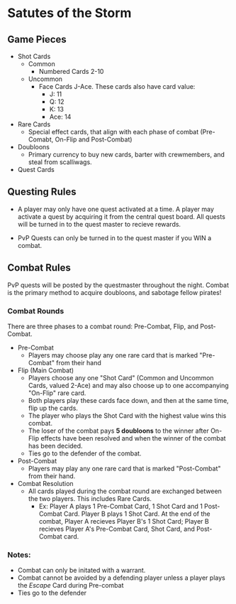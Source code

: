 # Satutes of the Storm

## Game Pieces
- Shot Cards
  - Common
    - Numbered Cards 2-10
  - Uncommon
    - Face Cards J-Ace. These cards also have card value:
      - J: 11
      - Q: 12
      - K: 13
      - Ace: 14
- Rare Cards
  - Special effect cards, that align with each phase of combat (Pre-Comabt, On-Flip and Post-Combat)
- Doubloons
  - Primary currency to buy new cards, barter with crewmembers, and steal from scalliwags.
- Quest Cards

## Questing Rules
- A player may only have one quest activated at a time. A player may activate a quest by acquiring it from the central quest board. All quests will be turned in to the quest master to recieve rewards.

- PvP Quests can only be turned in to the quest master if you WIN a combat.

## Combat Rules
PvP quests will be posted by the questmaster throughout the night. Combat is the primary method to acquire doubloons, and sabotage fellow pirates!

### Combat Rounds
There are three phases to a combat round: Pre-Combat, Flip, and Post-Combat.
- Pre-Combat
  - Players may choose play any one rare card that is marked "Pre-Combat" from their hand
- Flip (Main Combat)
  - Players choose any one "Shot Card" (Common and Uncommon Cards, valued 2-Ace) and may also choose up to one accompanying "On-Flip" rare card. 
  - Both players play these cards face down, and then at the same time, flip up the cards.
  - The player who plays the Shot Card with the highest value wins this combat.
  - The loser of the combat pays **5 doubloons** to the winner after On-Flip effects have been resolved and when the winner of the combat has been decided.
  - Ties go to the defender of the combat.
- Post-Combat
  - Players may play any one rare card that is marked "Post-Combat" from their hand.
- Combat Resolution
  - All cards played during the combat round are exchanged between the two players. This includes Rare Cards.
    - Ex: Player A plays 1 Pre-Combat Card, 1 Shot Card and 1 Post-Combat Card. Player B plays 1 Shot Card. At the end of the combat, Player A recieves Player B's 1 Shot Card; Player B recieves Player A's Pre-Combat Card, Shot Card, and Post-Combat card.


### Notes:
- Combat can only be initated with a warrant.
- Combat cannot be avoided by a defending player unless a player plays the *Escape* Card during Pre-combat
- Ties go to the defender